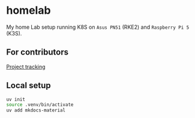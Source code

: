 # homelab

My home Lab setup running K8S on `Asus PN51` (RKE2) and `Raspberry Pi 5` (K3S).

## For contributors

[Project tracking](https://thenewthinktank.atlassian.net/jira/software/projects/HOM/boards/3)

## Local setup

```BASH
uv init
source .venv/bin/activate
uv add mkdocs-material
```
